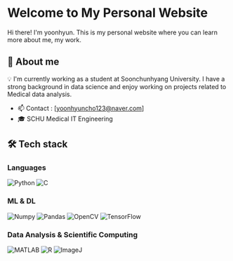 # Welcome to My Personal Website

Hi there! I'm yoonhyun. This is my personal website where you can learn more about me, my work.

##  📝 About me

 💡 I'm currently working as a student at Soonchunhyang University. I have a strong background in data science and enjoy working on projects related to Medical data analysis.

- 📫 Contact : [yoonhyuncho123@naver.com]
- 🎓 SCHU Medical IT Engineering

## 🛠 Tech stack

### Languages
![Python](https://img.shields.io/badge/-Python-333333?style=flat&logo=python)
![C](https://img.shields.io/badge/-C-333333?style=flat&logo=c)

### ML & DL
![Numpy](https://img.shields.io/badge/-Numpy-013243?style=flat&logo=numpy)
![Pandas](https://img.shields.io/badge/-Pandas-150458?style=flat&logo=pandas)
![OpenCV](https://img.shields.io/badge/-OpenCV-5C3EE8?style=flat&logo=opencv)
![TensorFlow](https://img.shields.io/badge/-TensorFlow-FF6F00?style=flat&logo=tensorflow)

### Data Analysis & Scientific Computing
![MATLAB](https://img.shields.io/badge/-MATLAB-333333?style=flat&logo=mathworks)
![R](https://img.shields.io/badge/-R-276DC3?style=flat&logo=r)
![ImageJ](https://img.shields.io/badge/-ImageJ-3776AB?style=flat&logo=imagej)

<!--
## Projects

Here are some of the projects I've been working on:

1. **Project Name**: [Brief description of the project]
   - [GitHub Repository](GitHub URL)
   
   - [Live Demo](Live Demo URL, if available)
  

2. **Project Name**: [Brief description of the project]
   - [GitHub Repository](GitHub URL)
   
   - [Live Demo](Live Demo URL, if available)
   -->







